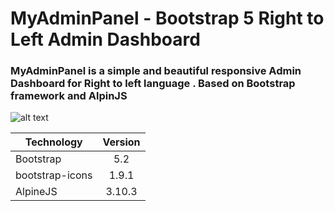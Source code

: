 # MyAdminPanel - Bootstrap 5 Right to Left Admin Dashboard

### MyAdminPanel is a simple and beautiful responsive Admin Dashboard for Right to left language . Based on Bootstrap framework and AlpinJS
 
![alt text][logo]

[logo]: https://repository-images.githubusercontent.com/518138567/05a72b54-462c-4b82-9c1e-98295d043964 "MyAdminPanel"



| Technology       | Version       |
| -----------------|:-------------:|
| Bootstrap        | 5.2           |
| bootstrap-icons  | 1.9.1         |
| AlpineJS         | 3.10.3        |